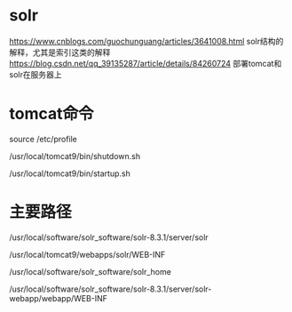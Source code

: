 # solr
https://www.cnblogs.com/guochunguang/articles/3641008.html solr结构的解释，尤其是索引这类的解释
https://blog.csdn.net/qq_39135287/article/details/84260724 部署tomcat和solr在服务器上

# tomcat命令
source /etc/profile

/usr/local/tomcat9/bin/shutdown.sh

/usr/local/tomcat9/bin/startup.sh
# 主要路径
/usr/local/software/solr_software/solr-8.3.1/server/solr

/usr/local/tomcat9/webapps/solr/WEB-INF

/usr/local/software/solr_software/solr_home

/usr/local/software/solr_software/solr-8.3.1/server/solr-webapp/webapp/WEB-INF

